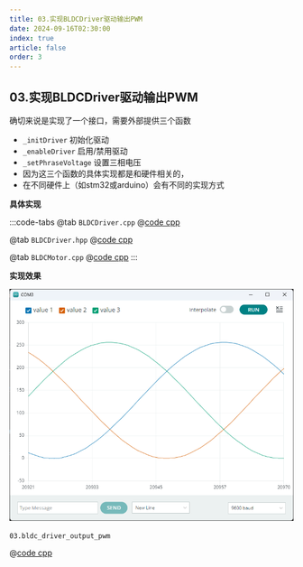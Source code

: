 ```yaml
---
title: 03.实现BLDCDriver驱动输出PWM
date: 2024-09-16T02:30:00
index: true
article: false
order: 3
---
```


## 03.实现BLDCDriver驱动输出PWM

确切来说是实现了一个接口，需要外部提供三个函数

- `_initDriver` 初始化驱动
- `_enableDriver` 启用/禁用驱动
- `_setPhraseVoltage` 设置三相电压
- 因为这三个函数的具体实现都是和硬件相关的，
- 在不同硬件上（如stm32或arduino）会有不同的实现方式

**具体实现**

:::code-tabs
@tab `BLDCDriver.cpp`
@[code cpp](./projects/03.bldc_driver_output_pwm/BLDCDriver.cpp)

@tab `BLDCDriver.hpp`
@[code cpp](./projects/03.bldc_driver_output_pwm/BLDCDriver.hpp)

@tab `BLDCMotor.cpp`
@[code cpp](./projects/03.bldc_driver_output_pwm/BLDCMotor.cpp)
:::


**实现效果**

![alt text](assets/images/image-2.png)

`03.bldc_driver_output_pwm`

@[code cpp](./projects/03.bldc_driver_output_pwm/03.bldc_driver_output_pwm.ino)
